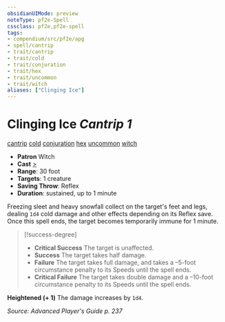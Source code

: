 ```yaml
---
obsidianUIMode: preview
noteType: pf2e-Spell
cssclass: pf2e,pf2e-spell
tags:
- compendium/src/pf2e/apg
- spell/cantrip
- trait/cantrip
- trait/cold
- trait/conjuration
- trait/hex
- trait/uncommon
- trait/witch
aliases: ["Clinging Ice"]
---
```

# Clinging Ice *Cantrip 1*   
[cantrip](rules/traits/cantrip.md "Cantrip Spell Trait")  [cold](rules/traits/cold.md "Cold Energy & Element Trait")  [conjuration](rules/traits/conjuration.md "Conjuration School Trait")  [hex](rules/traits/hex-apg.md "Hex Combat Trait")  [uncommon](rules/traits/uncommon.md "Uncommon Rarity Trait")  [witch](rules/traits/witch-apg.md "Witch Class Trait")  

- **Patron** Witch
- **Cast** [>](rules/core-rulebook/chapter-9-playing-the-game.md#Actions "Single Action") 
- **Range**: 30 foot
- **Targets**: 1 creature
- **Saving Throw**: Reflex
- **Duration**: sustained, up to 1 minute

Freezing sleet and heavy snowfall collect on the target's feet and legs, dealing `1d4` cold damage and other effects depending on its Reflex save. Once this spell ends, the target becomes temporarily immune for 1 minute.

> [!success-degree] 
> - **Critical Success** The target is unaffected.
> - **Success** The target takes half damage.
> - **Failure** The target takes full damage, and takes a –5-foot circumstance penalty to its Speeds until the spell ends.
> - **Critical Failure** The target takes double damage and a –10-foot circumstance penalty to its Speeds until the spell ends.

**Heightened (+ 1)** The damage increases by `1d4`.

*Source: Advanced Player's Guide p. 237*